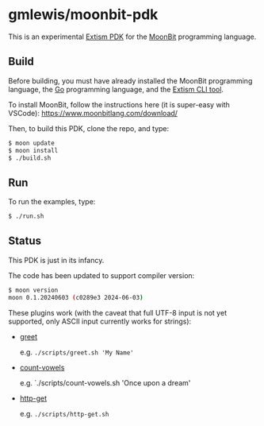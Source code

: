# gmlewis/moonbit-pdk

This is an experimental [Extism PDK] for the [MoonBit] programming language.

[Extism PDK]: https://extism.org/docs/concepts/pdk
[MoonBit]: https://www.moonbitlang.com/

## Build

Before building, you must have already installed the MoonBit programming language,
the [Go] programming language, and the [Extism CLI tool].

To install MoonBit, follow the instructions here (it is super-easy with VSCode):
https://www.moonbitlang.com/download/

Then, to build this PDK, clone the repo, and type:

```bash
$ moon update
$ moon install
$ ./build.sh
```

[Extism CLI tool]: https://extism.org/docs/install/
[Go]: https://go.dev/

## Run

To run the examples, type:

```bash
$ ./run.sh
```

## Status

This PDK is just in its infancy.

The code has been updated to support compiler version:

```bash
$ moon version
moon 0.1.20240603 (c0289e3 2024-06-03)
```

These plugins work (with the caveat that full UTF-8 input is not yet supported,
only ASCII input currently works for strings):

* [greet](examples/greet/)

  e.g. `./scripts/greet.sh 'My Name'`

* [count-vowels](examples/count-vowels/)

  e.g. `./scripts/count-vowels.sh 'Once upon a dream'

* [http-get](examples/http-get/)

  e.g. `./scripts/http-get.sh`
